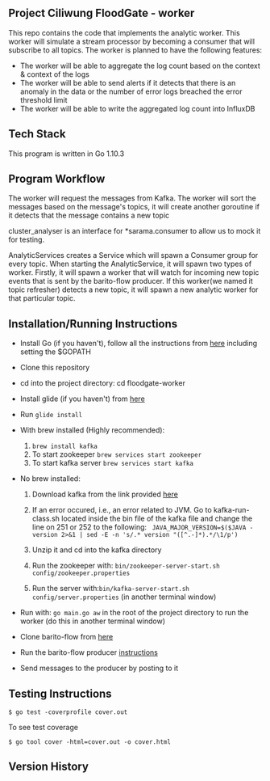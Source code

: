 ## Project Ciliwung FloodGate - worker  
This repo contains the code that implements the analytic worker. This worker 
will simulate a stream processor by becoming a consumer that will subscribe to
all topics. The worker is planned to have the following features:  
* The worker will be able to aggregate the log count based on the context &
context of the logs  
* The worker will be able to send alerts if it detects that there is an anomaly
in the data or the number of error logs breached the error threshold limit  
* The worker will be able to write the aggregated log count into InfluxDB  

## Tech Stack  
This program is written in Go 1.10.3 

## Program Workflow  
The worker will request the messages from Kafka. The worker will sort the
messages based on the message's topics, it will create another goroutine
if it detects that the message contains a new topic  

cluster_analyser is an interface for *sarama.consumer to allow us to mock it for testing.

AnalyticServices creates a Service which will spawn a Consumer group for every topic. When starting the AnalyticService, it will spawn two types of worker. Firstly, it will spawn a worker that will watch for incoming new topic events that is sent by the barito-flow producer. If this worker(we named it topic refresher) detects a new topic, it will spawn a new analytic worker for that particular topic. 

## Installation/Running Instructions  
* Install Go (if you haven't), follow all the instructions from [here](https://glide.readthedocs.io/en/latest/getting-started/) including setting the $GOPATH
* Clone this repository    
* cd into the project directory: cd floodgate-worker
* Install glide (if you haven't) from [here](https://glide.readthedocs.io/en/latest/getting-started/)
* Run ```glide install```  
* With brew installed (Highly recommended):  
  1. ```brew install kafka```   
  2. To start zookeeper ```brew services start zookeeper```    
  3. To start kafka server ```brew services start kafka```  

* No brew installed:  
   1. Download kafka from the link provided [here](http://archive.apache.org/dist/kafka/1.1.0/kafka_2.11-1.1.0.tgz) 

   2. If an error occured, i.e., an error related to JVM. Go to kafka-run-class.sh located inside the bin file of the kafka file and change the line on 251 or 252 to the following: ``` JAVA_MAJOR_VERSION=$($JAVA -version 2>&1 | sed -E -n 's/.* version "([^.-]*).*/\1/p')``` 
   3. Unzip it and cd into the kafka directory  
   4. Run the zookeeper with: ```bin/zookeeper-server-start.sh config/zookeeper.properties```    
   5. Run the server with:```bin/kafka-server-start.sh config/server.properties``` (in another terminal window)   
* Run with: ```go main.go aw``` in the root of the project directory to run the worker (do this in another terminal window)
* Clone barito-flow from [here](https://github.com/BaritoLog/barito-flow)
* Run the barito-flow producer [instructions](https://github.com/BaritoLog/barito-flow)
* Send messages to the producer by posting to it  

## Testing Instructions
``` 
$ go test -coverprofile cover.out
```
To see test coverage
```
$ go tool cover -html=cover.out -o cover.html  
```

## Version History  
